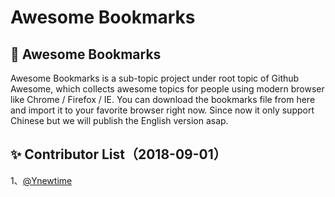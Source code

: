 Awesome Bookmarks
===

📖 Awesome Bookmarks
---

Awesome Bookmarks is a sub-topic project under root topic of Github Awesome, which collects awesome topics for people using modern browser like Chrome / Firefox / IE. You can download the bookmarks file from here and import it to your favorite browser right now. Since now it only support Chinese but we will publish the English version asap.

✨ Contributor List（2018-09-01）
---

1、[@Ynewtime](http://www.ynewtime.com)

